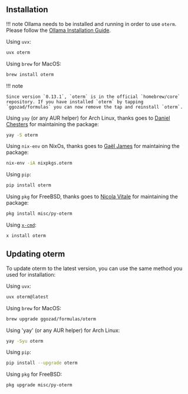 ## Installation

!!! note
    Ollama needs to be installed and running in order to use `oterm`. Please follow the [Ollama Installation Guide](https://github.com/ollama/ollama?tab=readme-ov-file#ollama).

Using `uvx`:

```bash
uvx oterm
```

Using `brew` for MacOS:

```bash
brew install oterm
```

!!! note

    Since version `0.13.1`, `oterm` is in the official `homebrew/core` repository. If you have installed `oterm` by tapping  `ggozad/formulas` you can now remove the tap and reinstall `oterm`.

Using `yay` (or any AUR helper) for Arch Linux, thanks goes to [Daniel Chesters](https://github.com/DanielChesters) for maintaining the package:

```bash
yay -S oterm
```

Using `nix-env` on NixOs, thanks goes to [Gaël James](https://github.com/gaelj) for maintaining the package:

```bash
nix-env -iA nixpkgs.oterm
```

Using `pip`:

```bash
pip install oterm
```

Using `pkg` for FreeBSD, thanks goes to [Nicola Vitale](https://github.com/nivit) for maintaining the package:

```bash
pkg install misc/py-oterm
```

Using [`x-cmd`](https://x-cmd.com/install/oterm):

```bash
x install oterm
```

## Updating oterm

To update oterm to the latest version, you can use the same method you used for installation:

Using `uvx`:

```bash
uvx oterm@latest
```

Using `brew` for MacOS:

```bash
brew upgrade ggozad/formulas/oterm
```
Using 'yay' (or any AUR helper) for Arch Linux:

```bash
yay -Syu oterm
```
Using `pip`:

```bash
pip install --upgrade oterm
```

Using `pkg` for FreeBSD:

```bash
pkg upgrade misc/py-oterm
```
